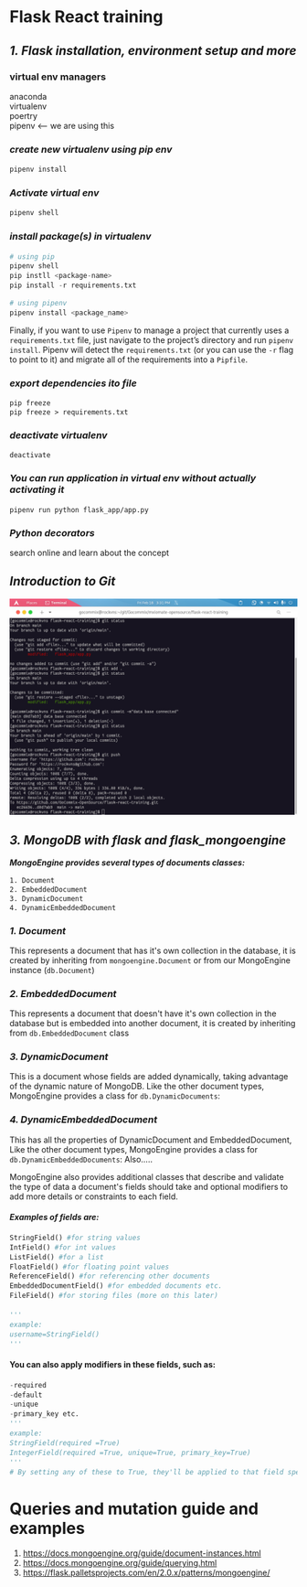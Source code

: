 # Flask React training

## ***1. Flask installation, environment setup and more***
### virtual env managers
anaconda\
virtualenv\
poertry\
pipenv <-- we are using this

### ***create new virtualenv using pip env***
```python
pipenv install
```

### ***Activate virtual env***
```python
pipenv shell
```


### ***install package(s) in virtualenv***
```python
# using pip
pipenv shell
pip instll <package-name>
pip install -r requirements.txt
```
```python
# using pipenv
pipenv install <package_name>
```
Finally, if you want to use `Pipenv` to manage a project that currently uses a `requirements.txt` file, just navigate to the project’s directory and run `pipenv install`. Pipenv will detect the `requirements.txt` (or you can use the `-r` flag to point to it) and migrate all of the requirements into a `Pipfile`.
### ***export dependencies ito file***
```
pip freeze
pip freeze > requirements.txt
```
### ***deactivate virtualenv***
```
deactivate
```
### ***You can run application in virtual env without actually activating it***
```
pipenv run python flask_app/app.py
```

### ***Python decorators***
search online and learn about the concept

## ***Introduction to Git***
![alt text](https://github.com/GoCommix-OpenSource/flask-react-training/blob/main/git%20commands.png?raw=true)



## ***3. MongoDB with flask and flask_mongoengine***

***MongoEngine provides several types of documents classes:***

    1. Document
    2. EmbeddedDocument
    3. DynamicDocument
    4. DynamicEmbeddedDocument


### ***1. Document***
This represents a document that has it's own collection in the database, it is created by
inheriting from `mongoengine.Document` or from our MongoEngine instance (`db.Document`)

### ***2. EmbeddedDocument***
This represents a document that doesn't have it's own collection in the database but is
embedded into another document, it is created by inheriting from `db.EmbeddedDocument` class
### ***3. DynamicDocument***
This is a document whose fields are added dynamically, taking advantage of the dynamic nature
of MongoDB.
Like the other document types, MongoEngine provides a class for `db.DynamicDocuments`:
### ***4. DynamicEmbeddedDocument***
This has all the properties of DynamicDocument and EmbeddedDocument, Like the other document types, MongoEngine provides a class for `db.DynamicEmbeddedDocuments`:
Also…..

MongoEngine also provides additional classes that describe and validate the type of data a document's fields should take and optional modifiers to add more details or constraints to each field.

#### ***Examples of fields are:***
```python 
StringField() #for string values
IntField() #for int values
ListField() #for a list
FloatField() #for floating point values
ReferenceField() #for referencing other documents
EmbeddedDocumentField() #for embedded documents etc.
FileField() #for storing files (more on this later)

'''
example:
username=StringField()
'''
```
#### You can also apply modifiers in these fields, such as:
```python
-required
-default
-unique
-primary_key etc.
'''
example: 
StringField(required =True)
IntegerField(required =True, unique=True, primary_key=True)
'''
# By setting any of these to True, they'll be applied to that field specifically.
```






# Queries and mutation guide and examples
1. https://docs.mongoengine.org/guide/document-instances.html
2. https://docs.mongoengine.org/guide/querying.html
3. https://flask.palletsprojects.com/en/2.0.x/patterns/mongoengine/


